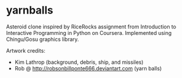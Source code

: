 yarnballs
=========

Asteroid clone inspired by RiceRocks assignment from Introduction to Interactive Programming in Python on Coursera. Implemented using Chingu/Gosu graphics library.

Artwork credits: 
- Kim Lathrop (background, debris, ship, and missiles)
- Rob @ http://robsonbillponte666.deviantart.com (yarn balls)
